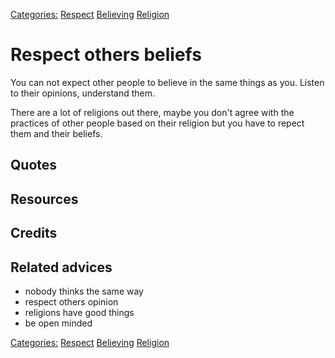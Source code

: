 [Categories:](../Categories/index.md) [Respect](../Categories/Respect.md) [Believing](../Categories/Believing.md) [Religion](../Categories/Religion.md)
# Respect others beliefs

You can not expect other people to believe in the same things as you. Listen to their opinions, understand them. 

There are a lot of religions out there, maybe you don't agree with the practices of other people based on their religion but you have to repect them and their beliefs.

## Quotes

## Resources

## Credits

## Related advices

- nobody thinks the same way
- respect others opinion
- religions have good things
- be open minded

[Categories:](../Categories/index.md) [Respect](../Categories/Respect.md) [Believing](../Categories/Believing.md) [Religion](../Categories/Religion.md)
